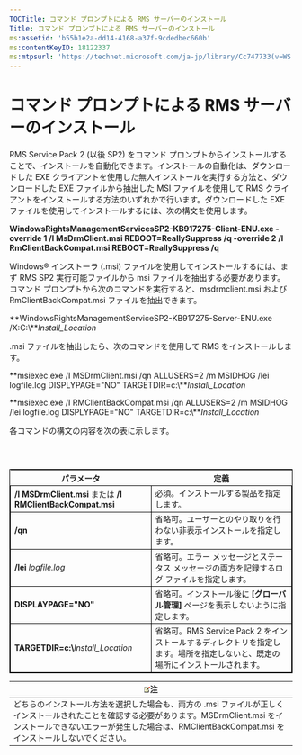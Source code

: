 ```yaml
---
TOCTitle: コマンド プロンプトによる RMS サーバーのインストール
Title: コマンド プロンプトによる RMS サーバーのインストール
ms:assetid: 'b55b1e2a-dd14-4168-a37f-9cdedbec660b'
ms:contentKeyID: 18122337
ms:mtpsurl: 'https://technet.microsoft.com/ja-jp/library/Cc747733(v=WS.10)'
---
```


コマンド プロンプトによる RMS サーバーのインストール
====================================================

RMS Service Pack 2 (以後 SP2) をコマンド プロンプトからインストールすることで、インストールを自動化できます。インストールの自動化は、ダウンロードした EXE クライアントを使用した無人インストールを実行する方法と、ダウンロードした EXE ファイルから抽出した MSI ファイルを使用して RMS クライアントをインストールする方法のいずれかで行います。ダウンロードした EXE ファイルを使用してインストールするには、次の構文を使用します。

**WindowsRightsManagementServicesSP2-KB917275-Client-ENU.exe -override 1 /I MsDrmClient.msi REBOOT=ReallySuppress /q -override 2 /I RmClientBackCompat.msi REBOOT=ReallySuppress /q**

Windows® インストーラ (.msi) ファイルを使用してインストールするには、まず RMS SP2 実行可能ファイルから msi ファイルを抽出する必要があります。コマンド プロンプトから次のコマンドを実行すると、msdrmclient.msi および RmClientBackCompat.msi ファイルを抽出できます。

**WindowsRightsManagementServiceSP2-KB917275-Server-ENU.exe /X:C:\\***Install\_Location*

.msi ファイルを抽出したら、次のコマンドを使用して RMS をインストールします。

**msiexec.exe /I MSDrmClient.msi /qn ALLUSERS=2 /m MSIDHOG /lei logfile.log DISPLYPAGE="NO" TARGETDIR=c:\\***Install\_Location*

**msiexec.exe /I RMClientBackCompat.msi /qn ALLUSERS=2 /m MSIDHOG /lei logfile.log DISPLYPAGE="NO" TARGETDIR=c:\\***Install\_Location*

各コマンドの構文の内容を次の表に示します。

###  

 
<table style="border:1px solid black;">
<colgroup>
<col width="50%" />
<col width="50%" />
</colgroup>
<thead>
<tr class="header">
<th>パラメータ</th>
<th>定義</th>
</tr>
</thead>
<tbody>
<tr class="odd">
<td style="border:1px solid black;"><strong>/I MSDrmClient.msi</strong> または <strong>/I RMClientBackCompat.msi</strong></td>
<td style="border:1px solid black;">必須。インストールする製品を指定します。</td>
</tr>
<tr class="even">
<td style="border:1px solid black;"><strong>/qn</strong></td>
<td style="border:1px solid black;">省略可。ユーザーとのやり取りを行わない非表示インストールを指定します。</td>
</tr>
<tr class="odd">
<td style="border:1px solid black;"><strong>/lei</strong> <em>logfile.log</em></td>
<td style="border:1px solid black;">省略可。エラー メッセージとステータス メッセージの両方を記録するログ ファイルを指定します。</td>
</tr>
<tr class="even">
<td style="border:1px solid black;"><strong>DISPLAYPAGE=&quot;NO&quot;</strong></td>
<td style="border:1px solid black;">省略可。インストール後に <strong>[グローバル管理]</strong> ページを表示しないように指定します。</td>
</tr>
<tr class="odd">
<td style="border:1px solid black;"><strong>TARGETDIR=c:\</strong><em>Install_Location</em></td>
<td style="border:1px solid black;">省略可。RMS Service Pack 2 をインストールするディレクトリを指定します。場所を指定しないと、既定の場所にインストールされます。</td>
</tr>
</tbody>
</table>
  
| ![](images/Cc747733.note(WS.10).gif)注                                                                                                                                                                         |  
|---------------------------------------------------------------------------------------------------------------------------------------------------------------------------------------------------------------------------------------------|  
| どちらのインストール方法を選択した場合も、両方の .msi ファイルが正しくインストールされたことを確認する必要があります。MSDrmClient.msi をインストールできないエラーが発生した場合は、RMClientBackCompat.msi をインストールしないでください。 |
